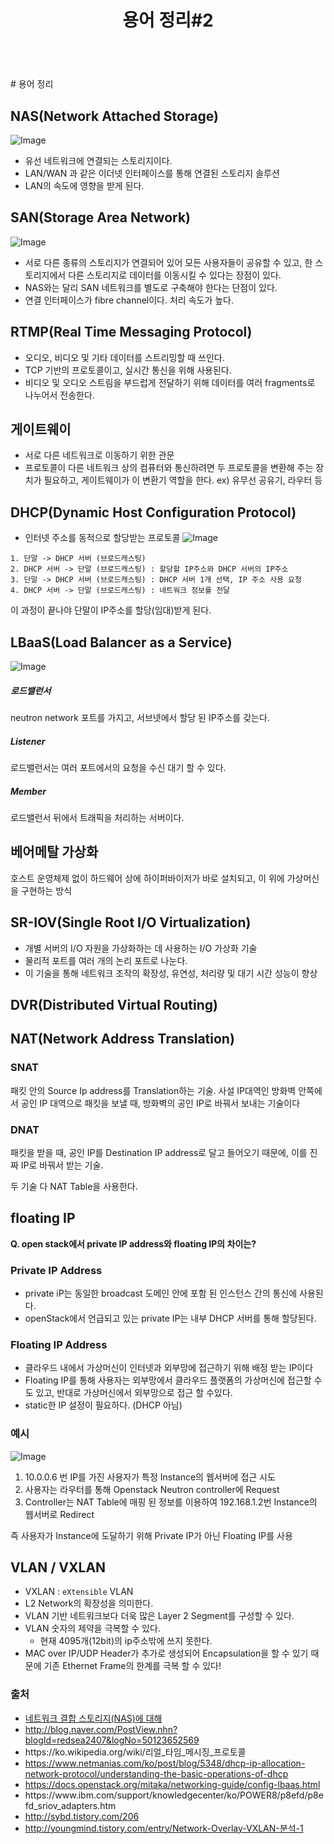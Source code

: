 ﻿---
layout: post
title: "용어 정리#2"
---
<br/>
# 용어 정리

## NAS(Network Attached Storage)

![Image](/assets/20180321/1.png)

* 유선 네트워크에 연결되는 스토리지이다.
* LAN/WAN 과 같은 이더넷 인터페이스를 통해 연결된 스토리지 솔루션
* LAN의 속도에 영향을 받게 된다.

## SAN(Storage Area Network)

![Image](/assets/20180321/2.png)

* 서로 다른 종류의 스토리지가 연결되어 있어 모든 사용자들이 공유할 수 있고, 한 스토리지에서 다른 스토리지로 데이터를 이동시킬 수 있다는 장점이 있다.
* NAS와는 달리 SAN 네트워크를 별도로 구축해야 한다는 단점이 있다.
* 연결 인터페이스가 fibre channel이다. 처리 속도가 높다.

## RTMP(Real Time Messaging Protocol)

* 오디오, 비디오 및 기타 데이터를 스트리밍할 때 쓰인다.
* TCP 기반의 프로토콜이고, 실시간 통신을 위해 사용된다.
* 비디오 및 오디오 스트림을 부드럽게 전달하기 위해 데이터를 여러 fragments로 나누어서 전송한다.

## 게이트웨이

* 서로 다른 네트워크로 이동하기 위한 관문
* 프로토콜이 다른 네트워크 상의 컴퓨터와 통신하려면 두 프로토콜을 변환해 주는 장치가 필요하고, 게이트웨이가 이 변환기 역할을 한다.
ex) 유무선 공유기, 라우터 등

## DHCP(Dynamic Host Configuration Protocol)

* 인터넷 주소를 동적으로 할당받는 프로토콜
![Image](/assets/20180321/3.png)

```
1. 단말 -> DHCP 서버 (브로드캐스팅)
2. DHCP 서버 -> 단말 (브로드캐스팅) : 할당할 IP주소와 DHCP 서버의 IP주소
3. 단말 -> DHCP 서버 (브로드캐스팅) : DHCP 서버 1개 선택, IP 주소 사용 요청
4. DHCP 서버 -> 단말 (브로드캐스팅) : 네트워크 정보를 전달

```

이 과정이 끝나야 단말이 IP주소를 할당(임대)받게 된다.

## LBaaS(Load Balancer as a Service)

![Image](/assets/20180321/4.png)

##### 로드밸런서

neutron network 포트를 가지고, 서브넷에서 할당 된 IP주소를 갖는다.

##### Listener

로드밸런서는 여러 포트에서의 요청을 수신 대기 할 수 있다.

##### Member

로드밸런서 뒤에서 트래픽을 처리하는 서버이다.

## 베어메탈 가상화

호스트 운영체제 없이 하드웨어 상에 하이퍼바이저가 바로 설치되고, 이 위에 가상머신을 구현하는 방식

## SR-IOV(Single Root I/O Virtualization)

* 개별 서버의 I/O 자원을 가상화하는 데 사용하는 I/O 가상화 기술
* 물리적 포트를 여러 개의 논리 포트로 나눈다.
* 이 기술을 통해 네트워크 조작의 확장성, 유연성, 처리량 및 대기 시간 성능이 향상

## DVR(Distributed Virtual Routing)

## NAT(Network Address Translation)

### SNAT

패킷 안의 Source Ip address를 Translation하는 기술. 사설 IP대역인 방화벽 안쪽에서 공인 IP 대역으로 패킷을 보낼 때, 방화벽의 공인 IP로 바꿔서 보내는 기술이다

### DNAT

패킷을 받을 때, 공인 IP를 Destination IP address로 달고 들어오기 때문에, 이를 진짜 IP로 바꿔서 받는 기술.

두 기술 다 NAT Table을 사용한다.

## floating IP

**Q. open stack에서 private IP address와 floating IP의 차이는?**

### Private IP Address

* private iP는 동일한 broadcast 도메인 안에 포함 된 인스턴스 간의 통신에 사용된다.
* openStack에서 언급되고 있는 private IP는 내부 DHCP 서버를 통해 할당된다.

### Floating IP Address

* 클라우드 내에서 가상머신이 인터넷과 외부망에 접근하기 위해 배정 받는 IP이다
* Floating IP를 통해 사용자는 외부망에서 클라우드 플랫폼의 가상머신에 접근할 수도 있고, 반대로 가상머신에서 외부망으로 접근 할 수있다.
* static한 IP 설정이 필요하다. (DHCP 아님)

### 예시

![Image](/assets/20180321/5.png)

1. 10.0.0.6 번 IP를 가진 사용자가 특정 Instance의 웹서버에 접근 시도
2. 사용자는 라우터를 통해 Openstack Neutron controller에 Request
3. Controller는 NAT Table에 매핑 된 정보를 이용하여 192.168.1.2번 Instance의 웹서버로 Redirect

즉 사용자가 Instance에 도달하기 위해 Private IP가 아닌 Floating IP를 사용

## VLAN / VXLAN

* VXLAN : `eXtensible` VLAN
* L2 Network의 확장성을 의미한다.
* VLAN 기반 네트워크보다 더욱 많은 Layer 2 Segment를 구성할 수 있다.
* VLAN 숫자의 제약을 극복할 수 있다.
    * 현재 4095개(12bit)의 ip주소밖에 쓰지 못한다.
* MAC over IP/UDP Header가 추가로 생성되어 Encapsulation을 할 수 있기 때문에 기존 Ethernet Frame의 한계를 극복 할 수 있다!

### 출처

* [네트워크 결합 스토리지(NAS)에 대해](http://www.certit.kr/?p=463)
* http://blog.naver.com/PostView.nhn?blogId=redsea2407&logNo=50123652569
* https://ko\.wikipedia\.org/wiki/리얼\_타임\_메시징\_프로토콜
* https://www.netmanias.com/ko/post/blog/5348/dhcp-ip-allocation-network-protocol/understanding-the-basic-operations-of-dhcp
* https://docs.openstack.org/mitaka/networking-guide/config-lbaas.html
* https://www\.ibm\.com/support/knowledgecenter/ko/POWER8/p8efd/p8efd\_sriov\_adapters\.htm
* http://sybd.tistory.com/206
* http://youngmind.tistory.com/entry/Network-Overlay-VXLAN-분석-1
